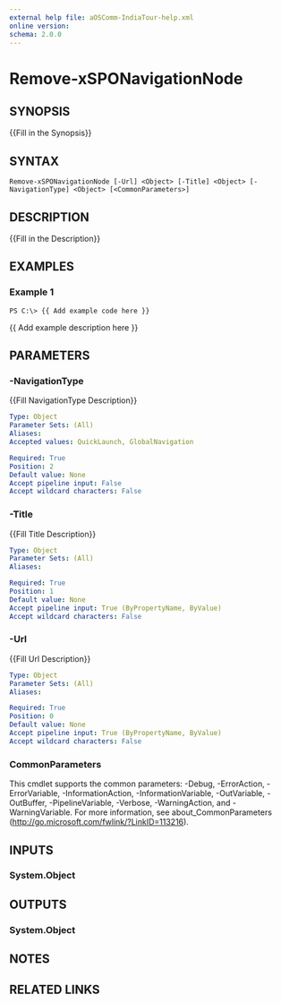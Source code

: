 ```yaml
---
external help file: aOSComm-IndiaTour-help.xml
online version: 
schema: 2.0.0
---
```


# Remove-xSPONavigationNode

## SYNOPSIS
{{Fill in the Synopsis}}

## SYNTAX

```
Remove-xSPONavigationNode [-Url] <Object> [-Title] <Object> [-NavigationType] <Object> [<CommonParameters>]
```

## DESCRIPTION
{{Fill in the Description}}

## EXAMPLES

### Example 1
```
PS C:\> {{ Add example code here }}
```

{{ Add example description here }}

## PARAMETERS

### -NavigationType
{{Fill NavigationType Description}}

```yaml
Type: Object
Parameter Sets: (All)
Aliases: 
Accepted values: QuickLaunch, GlobalNavigation

Required: True
Position: 2
Default value: None
Accept pipeline input: False
Accept wildcard characters: False
```

### -Title
{{Fill Title Description}}

```yaml
Type: Object
Parameter Sets: (All)
Aliases: 

Required: True
Position: 1
Default value: None
Accept pipeline input: True (ByPropertyName, ByValue)
Accept wildcard characters: False
```

### -Url
{{Fill Url Description}}

```yaml
Type: Object
Parameter Sets: (All)
Aliases: 

Required: True
Position: 0
Default value: None
Accept pipeline input: True (ByPropertyName, ByValue)
Accept wildcard characters: False
```

### CommonParameters
This cmdlet supports the common parameters: -Debug, -ErrorAction, -ErrorVariable, -InformationAction, -InformationVariable, -OutVariable, -OutBuffer, -PipelineVariable, -Verbose, -WarningAction, and -WarningVariable. For more information, see about_CommonParameters (http://go.microsoft.com/fwlink/?LinkID=113216).

## INPUTS

### System.Object

## OUTPUTS

### System.Object

## NOTES

## RELATED LINKS

